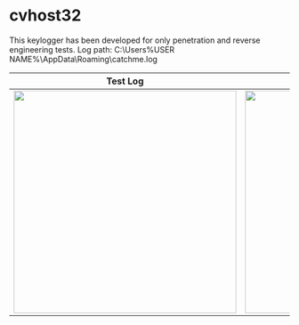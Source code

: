 # cvhost32
This keylogger has been developed for only penetration and reverse engineering tests.
Log path: C:\Users\%USER NAME%\AppData\Roaming\catchme.log

   Test Log     | Virus Total
-------------------------|-------------------------
<img src="https://i.hizliresim.com/azDzyg.png" width="400"> | <img src="https://i.hizliresim.com/9m5mp8.png" width="400">


